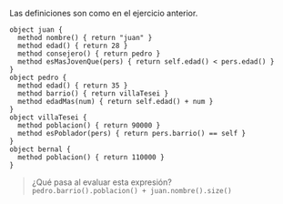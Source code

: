 Las definiciones son como en el ejercicio anterior.

```wollok
object juan {
  method nombre() { return "juan" }
  method edad() { return 28 }
  method consejero() { return pedro }
  method esMasJovenQue(pers) { return self.edad() < pers.edad() }
}
object pedro {
  method edad() { return 35 }
  method barrio() { return villaTesei }
  method edadMas(num) { return self.edad() + num }
}
object villaTesei {
  method poblacion() { return 90000 }
  method esPoblador(pers) { return pers.barrio() == self }
}
object bernal {
  method poblacion() { return 110000 }
}
```

> ¿Qué pasa al evaluar esta expresión? <br> `pedro.barrio().poblacion() + juan.nombre().size()`
